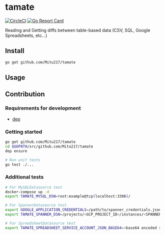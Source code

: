 # tamate

[![CircleCI](https://circleci.com/gh/Mitu217/tamate.svg?style=svg)](https://circleci.com/gh/Mitu217/tamate)
[![Go Report Card](https://goreportcard.com/badge/github.com/Mitu217/tamate)](https://goreportcard.com/report/github.com/Mitu217/tamate)

Reading and Getting diffs between table-based data (CSV, SQL, Google Spreadsheets, etc...)

## Install

```sh
go get github.com/Mitu217/tamate
```

## Usage

## Contribution

### Requirements for development

- [dep](https://github.com/golang/dep)

### Getting started

```sh
go get github.com/Mitu217/tamate
cd $GOPATH/src/github.com/Mitu217/tamate
dep ensure

# Run unit tests
go test ./...
```

### Additional tests

```bash
# For MySQLDatasource test
docker-compose up -d
export TAMATE_MYSQL_DSN=root:example@tcp(localhost:3306)/

# For SpannerDatasource test
export GOOGLE_APPLICATION_CREDENTIALS=/path/to/spanner_credentials.json
export TAMATE_SPANNER_DSN=/projects/<GCP_PROJECT_ID>/instances/<SPANNER_INSTANCE_ID>/databases/<SPANNER_DATABASE_ID>

# For SpreadsheetDatasource test
export TAMATE_SPREADSHEET_SERVICE_ACCOUNT_JSON_BASE64=<base64 encoded service account key JSON>
```

